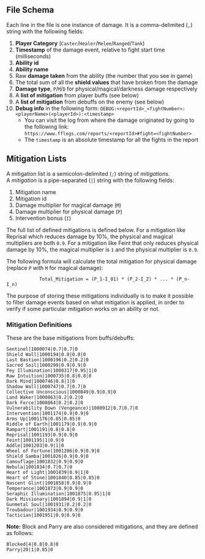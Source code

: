 ## File Schema
Each line in the file is one instance of damage. It is a comma-delimited (`,`) string with the following fields:  
1. **Player Category** (`Caster`/`Healer`/`Melee`/`Ranged`/`Tank`)
1. **Timestamp** of the damage event, relative to fight start time (milliseconds)
1. **Ability id**
1. **Ability name**
1. Raw **damage taken** from the ability (the number that you see in game)
1. The total sum of all the **shield values** that have broken from the damage
1. **Damage type**, `P`/`M`/`D` for physical/magical/darkness damage respectively
1. A **list of mitigation** from player buffs (see below)
1. A **list of mitigation** from debuffs on the enemy (see below)
1. **Debug info** in the following form: `DEBUG:<reportId>_<fightNumber>:<playerName>(<playerId>):<timestamp>`
   * You can visit the log from where the damage originated by going to the following link:  
     `https://www.fflogs.com/reports/<reportId>#fight=<fightNumber>`
   * The `timestamp` is an absolute timestamp for all the fights in the report

## Mitigation Lists
A mitigation list is a semicolon-delimited (`;`) string of *mitigations*.  
A *mitigation* is a pipe-separated (`|`) string with the following fields:
1. Mitigation name
1. Mitigation id
1. Damage multiplier for magical damage (`M`)
1. Damage multiplier for physical damage (`P`)
1. Intervention bonus (`I`)

The full list of defined mitigations is defined below. For a mitigation like Reprisal which reduces damage by 10%, the physical and magical multipliers are both `0.9`. For a mitigation like Feint that only reduces physical damage by 10%, the magical multiplier is `1` and the physical multiplier is `0.9`.

The following formula will calculate the total mitigation for physical damage (replace `P` with `M` for magical damage):  

                Total_Mitigation = (P_1-I_01) * (P_2-I_2) * ... * (P_n-I_n)

The purpose of storing these mitigations individually is to make it possible to filter damage events based on what mitigation is applied, in order to verify if some particular mitigation works on an ability or not.

### Mitigation Definitions
These are the base mitigations from buffs/debuffs:
```
Sentinel|1000074|0.7|0.7|0 
Shield Wall|1000194|0.8|0.8|0 
Last Bastion|1000196|0.2|0.2|0 
Sacred Soil|1000299|0.9|0.9|0 
Fey Illumination|1000317|0.95|1|0 
Raw Intuition|1000735|0.8|0.8|0 
Dark Mind|1000746|0.8|1|0 
Shadow Wall|1000747|0.7|0.7|0 
Collective Unconscious|1000849|0.9|0.9|0 
Land Waker|1000863|0.2|0.2|0 
Dark Force|1000864|0.2|0.2|0 
Vulnerability Down (Vengeance)|1000912|0.7|0.7|0 
Intervention|1001174|0.9|0.9|0 
Arms Up|1001176|0.85|0.85|0 
Riddle of Earth|1001179|0.9|0.9|0 
Rampart|1001191|0.8|0.8|0 
Reprisal|1001193|0.9|0.9|0 
Feint|1001195|1|0.9|0 
Addle|1001203|0.9|1|0 
Wheel of Fortune|1001206|0.9|0.9|0 
Shield Samba|1001826|0.9|0.9|0 
Camouflage|1001832|0.9|0.9|0 
Nebula|1001834|0.7|0.7|0 
Heart of Light|1001839|0.9|1|0 
Heart of Stone|1001840|0.85|0.85|0 
Nascent Glint|1001858|0.9|0.9|0 
Temperance|1001873|0.9|0.9|0 
Seraphic Illumination|1001875|0.95|1|0 
Dark Missionary|1001894|0.9|1|0 
Gunmetal Soul|1001931|0.2|0.2|0 
Troubadour|1001934|0.9|0.9|0 
Tactician|1001951|0.9|0.9|0 
```

**Note:** Block and Parry are also considered mitigations, and they are defined as follows:
```
Blocked|4|0.8|0.8|0 
Parry|20|1|0.85|0 
```
